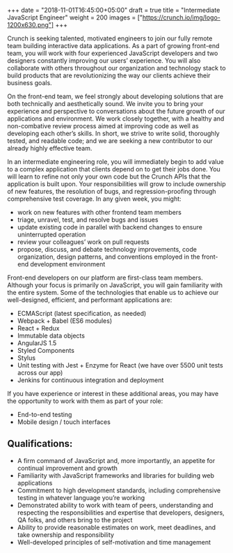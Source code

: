 +++
date = "2018-11-01T16:45:00+05:00"
draft = true
title = "Intermediate JavaScript Engineer"
weight = 200
images = ["https://crunch.io/img/logo-1200x630.png"]
+++

Crunch is seeking talented, motivated engineers to join our fully remote team building interactive data applications. As a part of growing front-end team, you will work with four experienced JavaScript developers and two designers constantly improving our users’ experience. You will also collaborate with others throughout our organization and technology stack to build products that are revolutionizing the way our clients achieve their business goals.

On the front-end team, we feel strongly about developing solutions that are both technically and aesthetically sound. We invite you to bring your experience and perspective to conversations about the future growth of our applications and environment. We work closely together, with a healthy and non-combative review process aimed at improving code as well as developing each other’s skills. In short, we strive to write solid, thoroughly tested, and readable code; and we are seeking a new contributor to our already highly effective team.

In an intermediate engineering role, you will immediately begin to add value to a complex application that clients depend on to get their jobs done. You will learn to refine not only your own code but the Crunch APIs that the application is built upon. Your responsibilities will grow to include ownership of new features, the resolution of bugs, and regression-proofing through comprehensive test coverage. In any given week, you might:

* work on new features with other frontend team members
* triage, unravel, test, and resolve bugs and issues
* update existing code in parallel with backend changes to ensure uninterrupted operation
* review your colleagues’ work on pull requests
* propose, discuss, and debate technology improvements, code organization, design patterns, and conventions employed in the front-end development environment

Front-end developers on our platform are first-class team members. Although your focus is primarily on JavaScript, you will gain familiarity with the entire system. Some of the technologies that enable us to achieve our well-designed, efficient, and performant applications are:

* ECMAScript (latest specification, as needed)
* Webpack + Babel (ES6 modules)
* React + Redux
* Immutable data objects
* AngularJS 1.5
* Styled Components
* Stylus
* Unit testing with Jest + Enzyme for React (we have over 5500 unit tests across our app)
* Jenkins for continuous integration and deployment

If you have experience or interest in these additional areas, you may have the opportunity to work with them as part of your role:

* End-to-end testing
* Mobile design / touch interfaces

## Qualifications:

* A firm command of JavaScript and, more importantly, an appetite for continual improvement and growth
* Familiarity with JavaScript frameworks and libraries for building web applications
* Commitment to high development standards, including comprehensive testing in whatever language you’re working
* Demonstrated ability to work with team of peers, understanding and respecting the responsibilities and expertise that developers, designers, QA folks, and others bring to the project
* Ability to provide reasonable estimates on work, meet deadlines, and take ownership and responsibility
* Well-developed principles of self-motivation and time management
